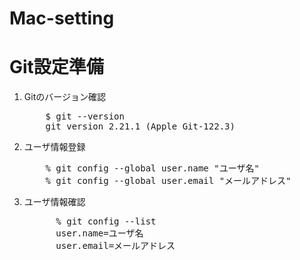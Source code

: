 # Mac-setting
<h1>Git設定準備</h1>
<ol>
  <li>Gitのバージョン確認</li>
    <pre>
    $ git --version
    git version 2.21.1 (Apple Git-122.3)</pre>
  <li>ユーザ情報登録</li>
    <pre>
    % git config --global user.name "ユーザ名"
    % git config --global user.email "メールアドレス"</pre>
  <li>ユーザ情報確認</li>
    <pre>
      % git config --list
      user.name=ユーザ名
      user.email=メールアドレス</pre>
</ol>


